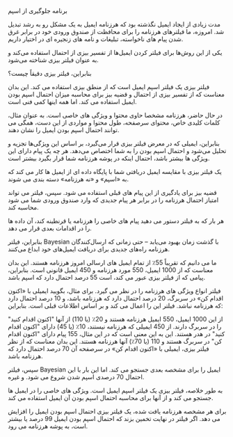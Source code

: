 
برنامه جلوگیری از اسپم

مدت زیادی از ایجاد ایمیل نگذشته بود که هرزنامه ایمیل به یک مشکل رو به رشد تبدیل شد. امروزه، ما فیلترهای هرزنامه را برای محافظت از صندوق ورودی خود در برابر غرق شدن پیام های ناخواسته، تبلیغات و نامه های زنجیره ای در اختیار داریم.

یکی از این روش‌ها برای فیلتر کردن ایمیل‌ها از تفسیر بیزی از احتمال استفاده می‌کند و به عنوان فیلتر بیزی شناخته می‌شود.

بنابراین، فیلتر بیزی دقیقاً چیست؟

فیلتر بیزی یک فیلتر اسپم ایمیل است که از منطق بیزی استفاده می کند. این بدان معناست که از تفسیر بیزی از احتمال و قضیه بیز برای محاسبه میزان احتمال اسپم بودن ایمیل استفاده می کند. اما همه اینها کمی فنی است.

در حال حاضر، هرزنامه مشخصا حاوی محتوا و ویژگی های خاصی است. به عنوان مثال، کلمات کلیدی خاص، محتوای سرصفحه، طول محتوا و مواردی از این دست، همگی می توانند احتمال اسپم بودن ایمیل را نشان دهند.

بنابراین، ایمیلی که در معرض فیلتر بیزی قرار می‌گیرد، بر اساس این ویژگی‌ها تجزیه و تحلیل می‌شود و احتمال اسپم بودن را به شما اختصاص می‌دهد. هر چه یک پیام دارای این ویژگی ها بیشتر باشد، احتمال اینکه در پوشه هرزنامه شما قرار بگیرد بیشتر است.

یک فیلتر بیزی با مقایسه ایمیل دریافتی شما با پایگاه داده ای از ایمیل ها کار می کند که به «اسپم» و «نه هرزنامه» دسته بندی می شوند.

قضیه بیز برای یادگیری از این پیام های قبلی استفاده می شود. سپس، فیلتر می تواند امتیاز احتمال هرزنامه را در برابر هر پیام جدیدی که وارد صندوق ورودی شما می شود محاسبه کند.

هر بار که به فیلتر دستور می دهید پیام های خاصی را هرزنامه یا قرنطینه کند، آن داده ها را در اقدامات بعدی قرار می دهد.

بنابراین، فیلتر Bayesian با گذشت زمان بهبود می‌یابد – حتی زمانی که ارسال‌کنندگان هرزنامه راه‌های جدیدی برای دریافت ایمیل‌های خود ابداع می‌کنند.

ما می دانیم که تقریباً 55٪ از تمام ایمیل های ارسالی امروز هرزنامه هستند. این بدان معناست که از 1000 ایمیل، 550 مورد هرزنامه و 450 ایمیل قانونی است. بنابراین، پیامی که از فیلتر بیزی عبور می کند، است
55 درصد احتمال دارد که اسپم باشد.

فیلتر انواع ویژگی های هرزنامه را در نظر می گیرد. برای مثال، بگویید ایمیلی با «اکنون اقدام کن» در سربرگ، 20 درصد احتمال دارد که هرزنامه باشد، و 10 درصد احتمال دارد که هرزنامه نباشد. فیلتر این را اعمال می کند و بر اساس اطلاعات قبلی است. بنابراین:

از این 1000 ایمیل، 550 ایمیل هرزنامه هستند و 20٪ (یا 110) از آنها "اکنون اقدام کنید" را در سربرگ دارند.
از 450 ایمیلی که هرزنامه نیستند، 10٪ (یا 45) دارای "اکنون اقدام کنید" در هدر هستند.
این به این معنی است که در این مثال، 155 پیام دارای "اکنون اقدام کن" در سربرگ هستند و 110 (یا 70٪) آنها هرزنامه هستند. این بدان معناست که از نظر فیلتر بیزی، ایمیلی با «اکنون اقدام کن» در سرصفحه آن 70 درصد احتمال دارد که هرزنامه باشد.

سپس، فیلتر Bayesian ایمیل را برای مشخصه بعدی جستجو می کند. اما این بار با این احتمال 70 درصدی اسپم شدن شروع می شود. و غیره.

به طور خلاصه، فیلتر بیزی یک فیلتر اسپم ایمیل است. ویژگی های خاصی را در ایمیل ها جستجو می کند و از آنها برای محاسبه احتمال اسپم بودن آن ایمیل استفاده می کند.

برای هر مشخصه هرزنامه یافت شده، یک فیلتر بیزی احتمال اسپم بودن ایمیل را افزایش می دهد. اگر فیلتر در نهایت تخمین بزند که احتمال اسپم بودن ایمیل 99 درصد یا بیشتر است، به پوشه هرزنامه می رود.

